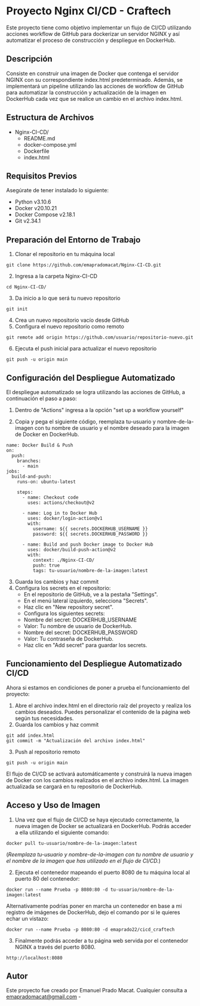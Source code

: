 # Proyecto Nginx CI/CD - Craftech

Este proyecto tiene como objetivo implementar un flujo de CI/CD utilizando acciones workflow de GitHub para dockerizar un servidor NGINX y así automatizar el proceso de construcción y despliegue en DockerHub.


## Descripción

Consiste en construir una imagen de Docker que contenga el servidor NGINX con su correspondiente index.html predeterminado. Además, se implementará un pipeline utilizando las acciones de workflow de GitHub para automatizar la construcción y actualización de la imagen en DockerHub cada vez que se realice un cambio en el archivo index.html.


## Estructura de Archivos

- Nginx-CI-CD/
   - README.md
   - docker-compose.yml
   - Dockerfile
   - index.html


## Requisitos Previos

Asegúrate de tener instalado lo siguiente:
- Python v3.10.6
- Docker v20.10.21
- Docker Compose v2.18.1
- Git v2.34.1


## Preparación del Entorno de Trabajo

1. Clonar el repositorio en tu máquina local
```
git clone https://github.com/emapradomacat/Nginx-CI-CD.git
```
2. Ingresa a la carpeta Nginx-CI-CD
```
cd Nginx-CI-CD/
```
3. Da inicio a lo que será tu nuevo repositorio
```
git init
```
4. Crea un nuevo repositorio vacío desde GitHub
5. Configura el nuevo repositorio como remoto
```
git remote add origin https://github.com/usuario/repositorio-nuevo.git
```
6. Ejecuta el push inicial para actualizar el nuevo repositorio
```
git push -u origin main
```


## Configuración del Despliegue Automatizado

El despliegue automatizado se logra utilizando las acciones de GitHub, a continuación el paso a paso:

1. Dentro de "Actions" ingresa a la opción "set up a workflow yourself"

2. Copia y pega el siguiente código, reemplaza tu-usuario y nombre-de-la-imagen con tu nombre de usuario y el nombre deseado para la imagen de Docker en DockerHub.
```
name: Docker Build & Push
on:
  push:
    branches:
      - main
jobs:
  build-and-push:
    runs-on: ubuntu-latest

    steps:
      - name: Checkout code
        uses: actions/checkout@v2

      - name: Log in to Docker Hub
        uses: docker/login-action@v1
        with:
          username: ${{ secrets.DOCKERHUB_USERNAME }}
          password: ${{ secrets.DOCKERHUB_PASSWORD }}

      - name: Build and push Docker image to Docker Hub
        uses: docker/build-push-action@v2
        with:
          context: ./Nginx-CI-CD/
          push: true
          tags: tu-usuario/nombre-de-la-imagen:latest
```

3. Guarda los cambios y haz commit
4. Configura los secrets en el repositorio:
   - En el repositorio de GitHub, ve a la pestaña "Settings".
   - En el menú lateral izquierdo, selecciona "Secrets".
   - Haz clic en "New repository secret".
   - Configura los siguientes secrets:
   - Nombre del secret: DOCKERHUB_USERNAME
   - Valor: Tu nombre de usuario de DockerHub.
   - Nombre del secret: DOCKERHUB_PASSWORD
   - Valor: Tu contraseña de DockerHub.
   - Haz clic en "Add secret" para guardar los secrets.


## Funcionamiento del Despliegue Automatizado CI/CD

Ahora si estamos en condiciones de poner a prueba el funcionamiento del proyecto: 

1. Abre el archivo index.html en el directorio raíz del proyecto y realiza los cambios deseados. Puedes personalizar el contenido de la página web según tus necesidades.
2. Guarda los cambios y haz commit
```
git add index.html
git commit -m "Actualización del archivo index.html"
```
3. Push al repositorio remoto
```
git push -u origin main
```

El flujo de CI/CD se activará automáticamente y construirá la nueva imagen de Docker con los cambios realizados en el archivo index.html. La imagen actualizada se cargará en tu repositorio de DockerHub.


## Acceso y Uso de Imagen

1. Una vez que el flujo de CI/CD se haya ejecutado correctamente, la nueva imagen de Docker se actualizará en DockerHub. Podrás acceder a ella utilizando el siguiente comando:
```
docker pull tu-usuario/nombre-de-la-imagen:latest
```
(*Reemplaza tu-usuario y nombre-de-la-imagen con tu nombre de usuario y el nombre de la imagen que has utilizado en el flujo de CI/CD.*)

2. Ejecuta el contenedor mapeando el puerto 8080 de tu máquina local al puerto 80 del contenedor:

```
docker run --name Prueba -p 8080:80 -d tu-usuario/nombre-de-la-imagen:latest

```
Alternativamente podrías poner en marcha un contenedor en base a mi registro de imágenes de DockerHub, dejo el comando por si le quieres echar un vistazo:
```
docker run --name Prueba -p 8080:80 -d emaprado22/cicd_craftech   
```
3. Finalmente podrás acceder a tu página web servida por el contenedor NGINX a través del puerto 8080.
```
http://localhost:8080 
```



## Autor

Este proyecto fue creado por Emanuel Prado Macat.
Cualquier consulta a emapradomacat@gmail.com -

